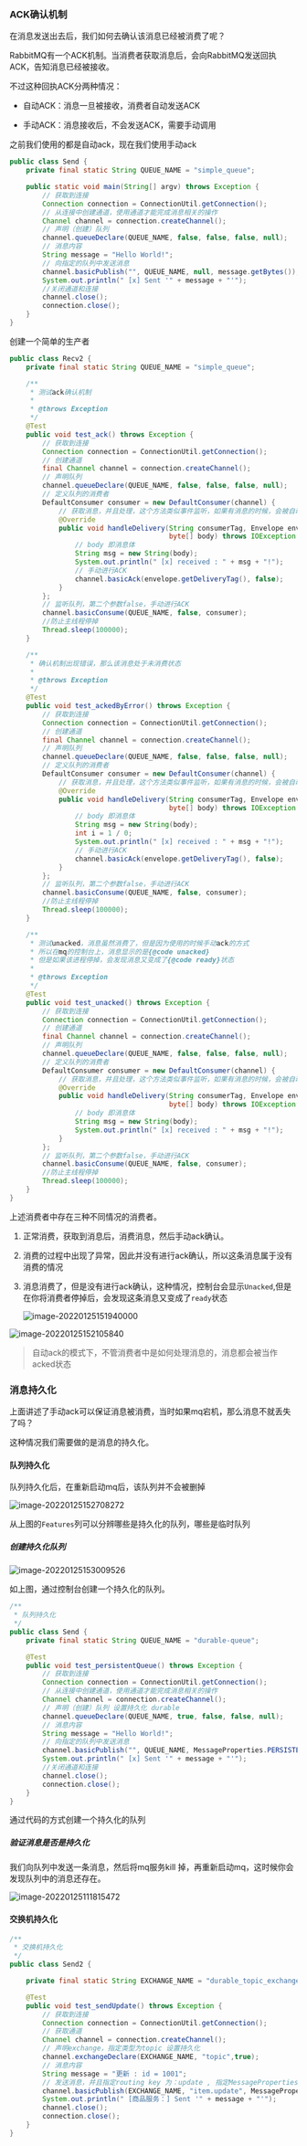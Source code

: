 ### ACK确认机制

在消息发送出去后，我们如何去确认该消息已经被消费了呢？

RabbitMQ有一个ACK机制。当消费者获取消息后，会向RabbitMQ发送回执ACK，告知消息已经被接收。

不过这种回执ACK分两种情况：

- 自动ACK：消息一旦被接收，消费者自动发送ACK

- 手动ACK：消息接收后，不会发送ACK，需要手动调用

之前我们使用的都是自动ack，现在我们使用手动ack

```java
public class Send {
    private final static String QUEUE_NAME = "simple_queue";

    public static void main(String[] argv) throws Exception {
        // 获取到连接
        Connection connection = ConnectionUtil.getConnection();
        // 从连接中创建通道，使用通道才能完成消息相关的操作
        Channel channel = connection.createChannel();
        // 声明（创建）队列
        channel.queueDeclare(QUEUE_NAME, false, false, false, null);
        // 消息内容
        String message = "Hello World!";
        // 向指定的队列中发送消息
        channel.basicPublish("", QUEUE_NAME, null, message.getBytes());
        System.out.println(" [x] Sent '" + message + "'");
        //关闭通道和连接
        channel.close();
        connection.close();
    }
}
```

创建一个简单的生产者

```java
public class Recv2 {
    private final static String QUEUE_NAME = "simple_queue";

    /**
     * 测试ack确认机制
     *
     * @throws Exception
     */
    @Test
    public void test_ack() throws Exception {
        // 获取到连接
        Connection connection = ConnectionUtil.getConnection();
        // 创建通道
        final Channel channel = connection.createChannel();
        // 声明队列
        channel.queueDeclare(QUEUE_NAME, false, false, false, null);
        // 定义队列的消费者
        DefaultConsumer consumer = new DefaultConsumer(channel) {
            // 获取消息，并且处理，这个方法类似事件监听，如果有消息的时候，会被自动调用
            @Override
            public void handleDelivery(String consumerTag, Envelope envelope, AMQP.BasicProperties properties,
                                       byte[] body) throws IOException {
                // body 即消息体
                String msg = new String(body);
                System.out.println(" [x] received : " + msg + "!");
                // 手动进行ACK
                channel.basicAck(envelope.getDeliveryTag(), false);
            }
        };
        // 监听队列，第二个参数false，手动进行ACK
        channel.basicConsume(QUEUE_NAME, false, consumer);
        //防止主线程停掉
        Thread.sleep(100000);
    }

    /**
     * 确认机制出现错误，那么该消息处于未消费状态
     *
     * @throws Exception
     */
    @Test
    public void test_ackedByError() throws Exception {
        // 获取到连接
        Connection connection = ConnectionUtil.getConnection();
        // 创建通道
        final Channel channel = connection.createChannel();
        // 声明队列
        channel.queueDeclare(QUEUE_NAME, false, false, false, null);
        // 定义队列的消费者
        DefaultConsumer consumer = new DefaultConsumer(channel) {
            // 获取消息，并且处理，这个方法类似事件监听，如果有消息的时候，会被自动调用
            @Override
            public void handleDelivery(String consumerTag, Envelope envelope, AMQP.BasicProperties properties,
                                       byte[] body) throws IOException {
                // body 即消息体
                String msg = new String(body);
                int i = 1 / 0;
                System.out.println(" [x] received : " + msg + "!");
                // 手动进行ACK
                channel.basicAck(envelope.getDeliveryTag(), false);
            }
        };
        // 监听队列，第二个参数false，手动进行ACK
        channel.basicConsume(QUEUE_NAME, false, consumer);
        //防止主线程停掉
        Thread.sleep(100000);
    }

    /**
     * 测试unacked，消息虽然消费了，但是因为使用的时候手动ack的方式
     * 所以在mq的控制台上，消息显示的是{@code unacked}
     * 但是如果该进程停掉，会发现消息又变成了{@code ready}状态
     *
     * @throws Exception
     */
    @Test
    public void test_unacked() throws Exception {
        // 获取到连接
        Connection connection = ConnectionUtil.getConnection();
        // 创建通道
        final Channel channel = connection.createChannel();
        // 声明队列
        channel.queueDeclare(QUEUE_NAME, false, false, false, null);
        // 定义队列的消费者
        DefaultConsumer consumer = new DefaultConsumer(channel) {
            // 获取消息，并且处理，这个方法类似事件监听，如果有消息的时候，会被自动调用
            @Override
            public void handleDelivery(String consumerTag, Envelope envelope, AMQP.BasicProperties properties,
                                       byte[] body) throws IOException {
                // body 即消息体
                String msg = new String(body);
                System.out.println(" [x] received : " + msg + "!");
            }
        };
        // 监听队列，第二个参数false，手动进行ACK
        channel.basicConsume(QUEUE_NAME, false, consumer);
        //防止主线程停掉
        Thread.sleep(100000);
    }
}
```

上述消费者中存在三种不同情况的消费者。

1. 正常消费，获取到消息后，消费消息，然后手动ack确认。

2. 消费的过程中出现了异常，因此并没有进行ack确认，所以这条消息属于没有消费的情况

3. 消息消费了，但是没有进行ack确认，这种情况，控制台会显示`Unacked`,但是在你将消费者停掉后，会发现这条消息又变成了`ready`状态

   ![image-20220125151940000](https://images-1258301517.cos.ap-nanjing.myqcloud.com/images/202201251519039.png)

![image-20220125152105840](https://images-1258301517.cos.ap-nanjing.myqcloud.com/images/202201251521867.png)

> 自动ack的模式下，不管消费者中是如何处理消息的，消息都会被当作acked状态

### 消息持久化

上面讲述了手动ack可以保证消息被消费，当时如果mq宕机，那么消息不就丢失了吗？

这种情况我们需要做的是消息的持久化。

#### 队列持久化

队列持久化后，在重新启动mq后，该队列并不会被删掉

![image-20220125152708272](https://images-1258301517.cos.ap-nanjing.myqcloud.com/images/202201251527314.png)

从上图的`Features`列可以分辨哪些是持久化的队列，哪些是临时队列

##### 创建持久化队列

![image-20220125153009526](https://images-1258301517.cos.ap-nanjing.myqcloud.com/images/202201251530563.png)

如上图，通过控制台创建一个持久化的队列。

```java
/**
 * 队列持久化
 */
public class Send {
    private final static String QUEUE_NAME = "durable-queue";

    @Test
    public void test_persistentQueue() throws Exception {
        // 获取到连接
        Connection connection = ConnectionUtil.getConnection();
        // 从连接中创建通道，使用通道才能完成消息相关的操作
        Channel channel = connection.createChannel();
        // 声明（创建）队列 设置持久化 durable
        channel.queueDeclare(QUEUE_NAME, true, false, false, null);
        // 消息内容
        String message = "Hello World!";
        // 向指定的队列中发送消息
        channel.basicPublish("", QUEUE_NAME, MessageProperties.PERSISTENT_TEXT_PLAIN, message.getBytes());
        System.out.println(" [x] Sent '" + message + "'");
        //关闭通道和连接
        channel.close();
        connection.close();
    }
}
```

通过代码的方式创建一个持久化的队列

##### 验证消息是否是持久化

我们向队列中发送一条消息，然后将mq服务kill 掉，再重新启动mq，这时候你会发现队列中的消息还存在。

![image-20220125111815472](https://images-1258301517.cos.ap-nanjing.myqcloud.com/images/202201251118531.png)

#### 交换机持久化

```java
/**
 * 交换机持久化
 */
public class Send2 {

    private final static String EXCHANGE_NAME = "durable_topic_exchange_test";

    @Test
    public void test_sendUpdate() throws Exception {
        // 获取到连接
        Connection connection = ConnectionUtil.getConnection();
        // 获取通道
        Channel channel = connection.createChannel();
        // 声明exchange，指定类型为topic 设置持久化
        channel.exchangeDeclare(EXCHANGE_NAME, "topic",true);
        // 消息内容
        String message = "更新 : id = 1001";
        // 发送消息，并且指定routing key 为：update , 指定MessageProperties.PERSISTENT_TEXT_PLAIN,
        channel.basicPublish(EXCHANGE_NAME, "item.update", MessageProperties.PERSISTENT_TEXT_PLAIN, message.getBytes());
        System.out.println(" [商品服务：] Sent '" + message + "'");
        channel.close();
        connection.close();
    }
}
```
